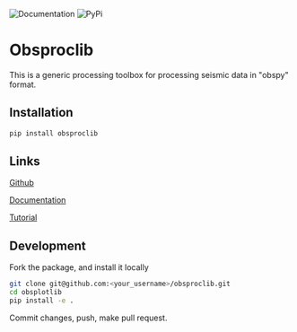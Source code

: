 ![Documentation](https://github.com/lsawade/obsproclib/actions/workflows/deploy_gh_pages.yml/badge.svg)
![PyPi](https://github.com/lsawade/obsproclib/actions/workflows/publish_pypi.yml/badge.svg)


# Obsproclib

This is a generic processing toolbox for processing seismic data in "obspy"
format.

## Installation

```bash
pip install obsproclib
```

## Links

[Github](http://github.com/lsawade/obsproclib)

[Documentation](http://lsawade.github.io/obsproclib)

[Tutorial](https://lsawade.github.io/obsproclib/examples/run_tutorial.html#sphx-glr-examples-run-tutorial-py)

## Development

Fork the package, and install it locally

```bash
git clone git@github.com:<your_username>/obsproclib.git
cd obsplotlib
pip install -e .
```

Commit changes, push, make pull request.



